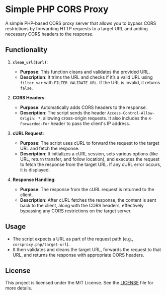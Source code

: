 # Simple PHP CORS Proxy

A simple PHP-based CORS proxy server that allows you to bypass CORS restrictions by forwarding HTTP requests to a target URL and adding necessary CORS headers to the response.

## Functionality

1. **`clean_url($url)`**:
   - **Purpose**: This function cleans and validates the provided URL.
   - **Description**: It trims the URL and checks if it’s a valid URL using `filter_var` with `FILTER_VALIDATE_URL`. If the URL is invalid, it returns `false`.

2. **CORS Headers**:
   - **Purpose**: Automatically adds CORS headers to the response.
   - **Description**: The script sends the header `Access-Control-Allow-Origin: *`, allowing cross-origin requests. It also includes the `X-Forwarded-For` header to pass the client's IP address.

3. **cURL Request**:
   - **Purpose**: The script uses cURL to forward the request to the target URL and fetch the response.
   - **Description**: It initializes a cURL session, sets various options (like URL, return transfer, and follow location), and executes the request to fetch the response from the target URL. If any cURL error occurs, it is displayed.

4. **Response Handling**:
   - **Purpose**: The response from the cURL request is returned to the client.
   - **Description**: After cURL fetches the response, the content is sent back to the client, along with the CORS headers, effectively bypassing any CORS restrictions on the target server.

## Usage

- The script expects a URL as part of the request path (e.g., `corsproxy.php/target-url`).
- It then validates and cleans the target URL, forwards the request to that URL, and returns the response with appropriate CORS headers.

## License

This project is licensed under the MIT License. See the [LICENSE](LICENSE) file for more details.
